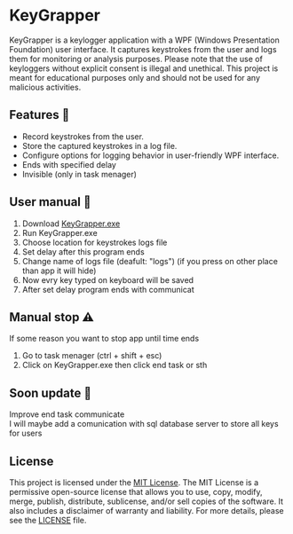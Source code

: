 # KeyGrapper

KeyGrapper is a keylogger application with a WPF (Windows Presentation Foundation) user interface. It captures keystrokes from the user and logs them for monitoring or analysis purposes. Please note that the use of keyloggers without explicit consent is illegal and unethical. This project is meant for educational purposes only and should not be used for any malicious activities.

## Features 👋

- Record keystrokes from the user.
- Store the captured keystrokes in a log file.
- Configure options for logging behavior in user-friendly WPF interface.
- Ends with specified delay
- Invisible (only in task menager)

## User manual 📖
1. Download [KeyGrapper.exe](release/KeyGrapper.exe)
2. Run KeyGrapper.exe 
3. Choose location for keystrokes logs file
4. Set delay after this program ends
5. Change name of logs file (deafult: "logs")
(if you press on other place than app it will hide)
6. Now evry key typed on keyboard will be saved
7. After set delay program ends with communicat 

## Manual stop ⚠️
If some reason you want to stop app until time ends
1. Go to task menager (ctrl + shift + esc)
2. Click on KeyGrapper.exe then click end task or sth

## Soon update 💫	
Improve end task communicate <br>
I will maybe add a comunication with sql database server to store all keys for users 

## License

This project is licensed under the [MIT License](LICENSE).
The MIT License is a permissive open-source license that allows you to use, copy, modify, merge, publish, distribute, sublicense, and/or sell copies of the software. It also includes a disclaimer of warranty and liability.
For more details, please see the [LICENSE](LICENSE) file.


